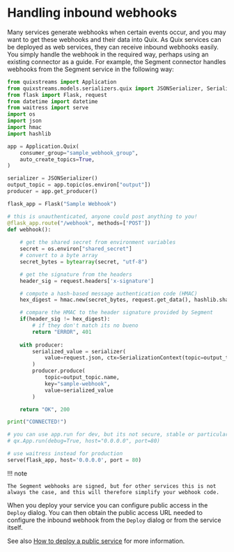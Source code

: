 # Handling inbound webhooks

Many services generate webhooks when certain events occur, and you may want to get these webhooks and their data into Quix. As Quix services can be deployed as web services, they can receive inbound webhooks easily. You simply handle the webhook in the required way, perhaps using an existing connector as a guide. For example, the Segment connector handles webhooks from the Segment service in the following way:

``` python
from quixstreams import Application
from quixstreams.models.serializers.quix import JSONSerializer, SerializationContext
from flask import Flask, request
from datetime import datetime
from waitress import serve
import os
import json
import hmac
import hashlib

app = Application.Quix(
    consumer_group="sample_webhook_group",
    auto_create_topics=True,
)

serializer = JSONSerializer()
output_topic = app.topic(os.environ["output"])
producer = app.get_producer()

flask_app = Flask("Sample Webhook")

# this is unauthenticated, anyone could post anything to you!
@flask_app.route("/webhook", methods=['POST'])
def webhook():
    
    # get the shared secret from environment variables
    secret = os.environ["shared_secret"]
    # convert to a byte array
    secret_bytes = bytearray(secret, "utf-8")

    # get the signature from the headers
    header_sig = request.headers['x-signature']

    # compute a hash-based message authentication code (HMAC)
    hex_digest = hmac.new(secret_bytes, request.get_data(), hashlib.sha1).hexdigest()

    # compare the HMAC to the header signature provided by Segment
    if(header_sig != hex_digest):
        # if they don't match its no bueno
        return "ERROR", 401
    
    with producer:
        serialized_value = serializer(
            value=request.json, ctx=SerializationContext(topic=output_topic.name)                                              
        )
        producer.produce(
            topic=output_topic.name,
            key="sample-webhook",
            value=serialized_value
        )

    return "OK", 200

print("CONNECTED!")

# you can use app.run for dev, but its not secure, stable or particularly efficient
# qx.App.run(debug=True, host="0.0.0.0", port=80)

# use waitress instead for production
serve(flask_app, host='0.0.0.0', port = 80)
```

!!! note

    The Segment webhooks are signed, but for other services this is not always the case, and this will therefore simplify your webhook code.

When you deploy your service you can configure public access in the `Deploy` dialog. You can then obtain the public access URL needed to configure the inbound webhook from the `Deploy` dialog or from the service itself.

See also [How to deploy a public service](../../deploy/deploy-public-page.md) for more information.
